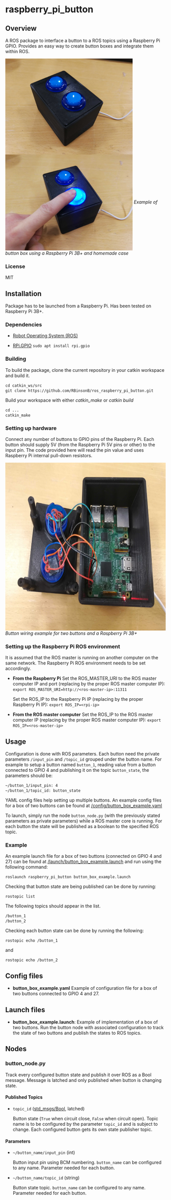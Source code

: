 # raspberry_pi_button

## Overview
A ROS package to interface a button to a ROS topics using a Raspberry Pi GPIO. Provides an easy way to create button boxes and integrate them within ROS.

<a href="url"><img src="/documentation/pictures/button_box.jpg" align="center" height="300" width="400"></a>
<a href="url"><img src="/documentation/pictures/button_box_pushed.jpg" align="center" height="300" width="400"></a>
*Example of button box using a Raspberry Pi 3B+ and homemade case*

### License
MIT

## Installation
Package has to be launched from a Raspberry Pi. Has been tested on Raspberry Pi 3B+.

### Dependencies
- [Robot Operating System (ROS)](http://wiki.ros.org)

- [RPi.GPIO](https://sourceforge.net/p/raspberry-gpio-python/wiki/Inputs/)
	`sudo apt install rpi.gpio`

### Building
To build the package, clone the current repository in your catkin workspace and build it.
```
cd catkin_ws/src
git clone https://github.com/RBinsonB/ros_raspberry_pi_button.git
```
Build your workspace with either *catkin_make* or *catkin build*
```
cd ...
catkin_make
```

### Setting up hardware
Connect any number of buttons to GPIO pins of the Raspberry Pi. Each button should supply 5V (from the Raspberry Pi 5V pins or other) to the input pin. The code provided here will read the pin value and uses Raspberry Pi internal pull-down resistors.

<a href="url"><img src="/documentation/pictures/button_box_internal.jpg" align="center" height="525" width="700"></a>
*Button wiring example for two buttons and a Raspberry Pi 3B+*

### Setting up the Raspberry Pi ROS environment
It is assumed that the ROS master is running on another computer on the same network. The Raspberry Pi ROS environment needs to be set accordingly.

* **From the Raspberry Pi**
  Set the ROS_MASTER_URI to the ROS master computer IP and port (replacing <ros-master-ip> by the proper ROS master computer IP): `export ROS_MASTER_URI=http://<ros-master-ip>:11311`

  Set the ROS_IP to the Raspberry Pi IP (replacing <rpi-ip> by the proper Raspberry Pi IP): `export ROS_IP=<rpi-ip>`

* **From the ROS master computer**
  Set the ROS_IP to the ROS master computer IP (replacing <ros-master-ip> by the proper ROS master computer IP): `export ROS_IP=<ros-master-ip>`

## Usage
Configuration is done with ROS parameters. Each button need the private parameters `/input_pin` and `/topic_id` grouped under the button name. For example to setup a button named `button_1`, reading value from a button connected to GPIO 4 and publishing it on the topic `button_state`, the parameters should be:
```
~/button_1/input_pin: 4
~/button_1/topic_id: button_state
```
YAML config files help setting up multiple buttons. An example config files for a box of two buttons can be found at [/config/button_box_example.yaml](/config/button_box_example.yaml)

To launch, simply run the node `button_node.py` (with the previously stated parameters as private parameters) while a ROS master core is running. For each button the state will be published as a boolean to the specified ROS topic.


### Example
An example launch file for a box of two buttons (connected on GPIO 4 and 27) can be found at [/launch/button_box_example.launch](/launch/button_box_example.launch) and run using the following command:
```
roslaunch raspberry_pi_button button_box_example.launch
```
Checking that button state are being published can be done by running:
```
rostopic list
```
The following topics should appear in the list.
```
/button_1
/button_2
```
Checking each button state can be done by running the following:
```
rostopic echo /button_1
```
and
```
rostopic echo /button_2
```


## Config files
- **button_box_example.yaml** Example of configuration file for a box of two buttons connected to GPIO 4 and 27.

## Launch files
- **button_box_example.launch**: Example of implementation of a box of two buttons. Run the button node with associated configuration to track the state of two buttons and publish the states to ROS topics.

## Nodes
### button_node.py
Track every configured button state and publish it over ROS as a Bool message. Message is latched and only published when button is changing state.

#### Published Topics
- `topic_id` ([std_msgs/Bool](http://docs.ros.org/en/noetic/api/std_msgs/html/msg/Bool.html), latched)

    Button state (`True` when circuit close, `False` when circuit open). Topic name is to be configured by the parameter `topic_id` and is subject to change. Each configured button gets its own state publisher topic.

#### Parameters
- `~/button_name/input_pin` (int)

    Button input pin using BCM numbering. `button_name` can be configured to any name. Parameter needed for each button.    

- `~/button_name/topic_id` (string)

    Button state topic. `button_name` can be configured to any name. Parameter needed for each button.    




